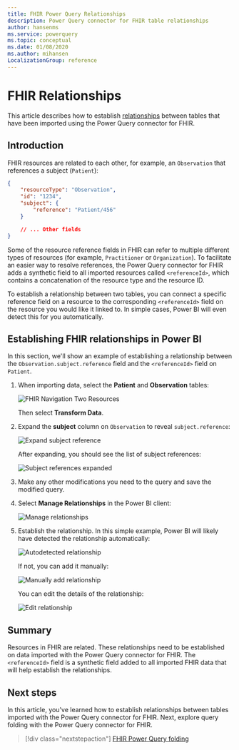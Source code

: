 ```yaml
---
title: FHIR Power Query Relationships
description: Power Query connector for FHIR table relationships
author: hansenms
ms.service: powerquery
ms.topic: conceptual
ms.date: 01/08/2020
ms.author: mihansen
LocalizationGroup: reference
---
```


# FHIR Relationships

This article describes how to establish [relationships](/power-bi/desktop-create-and-manage-relationships) between tables that have been imported using the Power Query connector for FHIR.

## Introduction

FHIR resources are related to each other, for example, an `Observation` that references a subject (`Patient`):

```json
{
    "resourceType": "Observation",
    "id": "1234",
    "subject": {
        "reference": "Patient/456"
    }

    // ... Other fields
}
```

Some of the resource reference fields in FHIR can refer to multiple different types of resources (for example, `Practitioner` or `Organization`). To facilitate an easier way to resolve references, the Power Query connector for FHIR adds a synthetic field to all imported resources called `<referenceId>`, which contains a concatenation of the resource type and the resource ID.

To establish a relationship between two tables, you can connect a specific reference field on a resource to the corresponding `<referenceId>` field on the resource you would like it linked to. In simple cases, Power BI will even detect this for you automatically.

## Establishing FHIR relationships in Power BI

In this section, we'll show an example of establishing a relationship between the `Observation.subject.reference` field and the `<referenceId>` field on `Patient`.

1. When importing data, select the **Patient** and **Observation** tables:

    ![FHIR Navigation Two Resources](FHIR-Navigate-TwoResources.png)

    Then select **Transform Data**.

1. Expand the **subject** column on `Observation` to reveal `subject.reference`:

    ![Expand subject reference](FHIR-ExpandSubject.png)

    After expanding, you should see the list of subject references:

    ![Subject references expanded](FHIR-ExpandedSubjectReference.png)

1. Make any other modifications you need to the query and save the modified query.

1. Select **Manage Relationships** in the Power BI client:

    ![Manage relationships](FHIR-ManageRelationships.png)

1. Establish the relationship. In this simple example, Power BI will likely have detected the relationship automatically:

    ![Autodetected relationship](FHIR-RelationshipEstablished.png)

    If not, you can add it manually:

    ![Manually add relationship](FHIR-NewRelationship.png)

    You can edit the details of the relationship:

    ![Edit relationship](FHIR-EditRelationship.png)


## Summary

Resources in FHIR are related. These relationships need to be established on data imported with the Power Query connector for FHIR. The `<referenceId>` field is a synthetic field added to all imported FHIR data that will help establish the relationships.

## Next steps

In this article, you've learned how to establish relationships between tables imported with the Power Query connector for FHIR. Next, explore query folding with the Power Query connector for FHIR.

>[!div class="nextstepaction"]
>[FHIR Power Query folding](FHIR-QueryFolding.md)